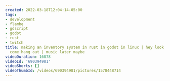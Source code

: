 ```yaml
---
created: 2022-03-18T12:04:14-05:00
tags:
- development
- flambe
- gdscript
- godot
- rust
- twitch
title: making an inventory system in rust in godot in linux | hey look, it's friday
  come hang out | music later maybe
videoDuration: 16878
videoId: '690394981'
videoShorts: []
videoThumbId: /videos/690394981/pictures/1578448714
---
```


